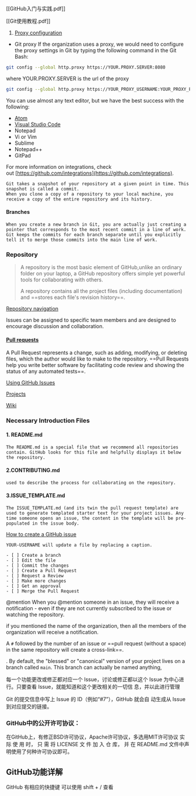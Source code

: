 [[GitHub入门与实践.pdf]]

[[Git使用教程.pdf]]

1. [Proxy configuration](https://githubtraining.github.io/training-manual/#/01_getting_ready_for_class?id=proxy-configuration)

- Git proxy
If the organization uses a proxy, we would need to configure the proxy settings in Git by typing the following command in the Git Bash:
```Bash
git config --global http.proxy https://YOUR.PROXY.SERVER:8080
```
where YOUR.PROXY.SERVER is the url of the proxy 

```Bash
git config --global http.proxy https://YOUR_PROXY_USERNAME:YOUR_PROXY_PASSWORD@YOUR.PROXY.SERVER:8080
```

You can use almost any text editor, but we have the best success with the following:

-   [Atom](https://atom.io/)
-   [Visual Studio Code](https://code.visualstudio.com/)
-   Notepad
-   Vi or Vim
-   Sublime
-   Notepad++
-   GitPad

For more information on integrations, check out [https://github.com/integrations](https://github.com/integrations).

	Git takes a snapshot of your repository at a given point in time. This snapshot is called a commit.
	When you clone a copy of a repository to your local machine, you receive a copy of the entire repository and its history.

#### Branches

	When you create a new branch in Git, you are actually just creating a pointer that corresponds to the most recent commit in a line of work. Git keeps the commits for each branch separate until you explicitly tell it to merge those commits into the main line of work.

### Repository

>A repository is the most basic element of GitHub,unlike an ordinary folder on your laptop, a GitHub repository offers simple yet powerful tools for collaborating with others.
>
> A repository contains all the project files (including documentation) and ==stores each file's revision history==.

[Repository navigation](https://githubtraining.github.io/training-manual/#/02_getting_started?id=repository-navigation)

Issues can be assigned to specific team members and are designed to encourage discussion and collaboration.

#### [Pull requests](https://githubtraining.github.io/training-manual/#/02_getting_started?id=pull-requests)

A Pull Request represents a change, such as adding, modifying, or deleting files, which the author would like to make to the repository. ==Pull Requests help you write better software by facilitating code review and showing the status of any automated tests==.

[Using GitHub Issues](https://githubtraining.github.io/training-manual/#/02_getting_started?id=using-github-issues)

[Projects](https://githubtraining.github.io/training-manual/#/02_getting_started?id=projects)

[Wiki](https://githubtraining.github.io/training-manual/#/02_getting_started?id=wiki)

### Necessary Introduction Files
#### 1. README.md
	The README.md is a special file that we recommend all repositories contain. GitHub looks for this file and helpfully displays it below the repository.

#### 2.CONTRIBUTING.md
	used to describe the process for collaborating on the repository.

#### 3.ISSUE_TEMPLATE.md
	The ISSUE_TEMPLATE.md (and its twin the pull request template) are used to generate templated starter text for your project issues. Any time someone opens an issue, the content in the template will be pre-populated in the issue body.


[How to create a GitHub issue](https://githubtraining.github.io/training-manual/#/02_getting_started?id=activity-creating-a-github-issue)

```
YOUR-USERNAME will update a file by replacing a caption.

- [ ] Create a branch
- [ ] Edit the file
- [ ] Commit the changes
- [ ] Create a Pull Request
- [ ] Request a Review
- [ ] Make more changes
- [ ] Get an approval
- [ ] Merge the Pull Request
```

@mention
When you @mention someone in an issue, they will receive a notification - even if they are not currently subscribed to the issue or watching the repository.

if you mentioned the name of the organization, then all the members of the organization will receive a notification.

A `#` followed by the number of an issue or ==pull request (without a space) in the same repository will create a cross-link==.


. By default, the "blessed" or "canonical" version of your project lives on a branch called `main`. This branch can actually be named anything,

每一个功能更改或修正都对应一个 Issue，讨论或修正都以这个 Issue 为中心进行。只要查看 Issue，就能知道和这个更改相关的一切信 息，并以此进行管理

Git 的提交信息中写上 Issue 的 ID（例如“#7”），GitHub 就会自 动生成从 Issue 到对应提交的链接。

### GitHub中的公开许可协议：

在GitHub上，有修正BSD许可协议，Apache许可协议，多选用MIT许可协议
实 际 使 用 时， 只 需 将 LICENSE 文 件 加 入 仓 库， 并 在
README.md 文件中声明使用了何种许可协议即可。

## GitHub功能详解

GitHub 有相应的快捷键 可以使用 shift + / 查看